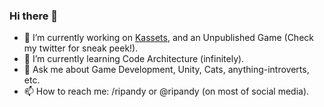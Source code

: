### Hi there 👋

- 🔭 I’m currently working on [Kassets](https://github.com/kadinche/Kassets), and an Unpublished Game (Check my twitter for sneak peek!).
- 🌱 I’m currently learning Code Architecture (infinitely).
- 💬 Ask me about Game Development, Unity, Cats, anything-introverts, etc.
- 📫 How to reach me: /ripandy or @ripandy (on most of social media).

<!--
**ripandy/ripandy** is a ✨ _special_ ✨ repository because its `README.md` (this file) appears on your GitHub profile.

Here are some ideas to get you started:

- 🔭 I’m currently working on ...
- 🌱 I’m currently learning ...
- 👯 I’m looking to collaborate on ...
- 🤔 I’m looking for help with ...
- 💬 Ask me about ...
- 📫 How to reach me: ...
- 😄 Pronouns: ...
- ⚡ Fun fact: ...
-->
